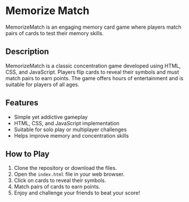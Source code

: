 # Memorize Match

MemorizeMatch is an engaging memory card game where players match pairs of cards to test their memory skills.

## Description

MemorizeMatch is a classic concentration game developed using HTML, CSS, and JavaScript. Players flip cards to reveal their symbols and must match pairs to earn points. The game offers hours of entertainment and is suitable for players of all ages.

## Features

- Simple yet addictive gameplay
- HTML, CSS, and JavaScript implementation
- Suitable for solo play or multiplayer challenges
- Helps improve memory and concentration skills

## How to Play

1. Clone the repository or download the files.
2. Open the `index.html` file in your web browser.
3. Click on cards to reveal their symbols.
4. Match pairs of cards to earn points.
5. Enjoy and challenge your friends to beat your score!
